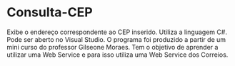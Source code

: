 # Consulta-CEP
Exibe o endereço correspondente ao CEP inserido.
Utiliza a linguagem C#.
Pode ser aberto no Visual Studio.
O programa foi produzido a partir de um mini curso do professor Gilseone Moraes.
Tem o objetivo de aprender a utilizar uma Web Service e para isso utiliza uma Web Service dos Correios.
